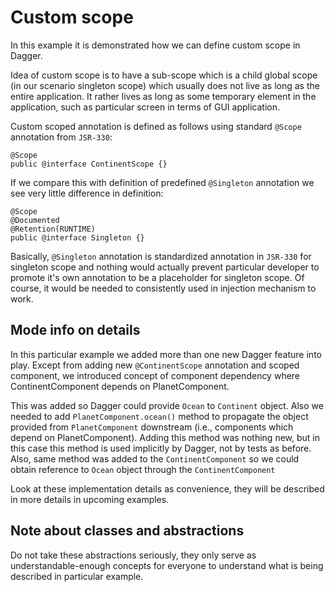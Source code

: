 
# Custom scope

In this example it is demonstrated how we can define custom scope in Dagger. 

Idea of custom scope is to have a sub-scope which is a child global scope (in our scenario singleton scope) which usually 
does not live as long as the entire application. It rather lives as long as some temporary element in the application,
such as particular screen in terms of GUI application.

Custom scoped annotation is defined as follows using standard `@Scope` annotation from `JSR-330`:

```
@Scope
public @interface ContinentScope {}
```

If we compare this with definition of predefined `@Singleton` annotation we see very little difference in definition:
```
@Scope
@Documented
@Retention(RUNTIME)
public @interface Singleton {}
```

Basically, `@Singleton` annotation is standardized annotation in `JSR-330` for singleton scope and nothing would actually
prevent particular developer to promote it's own annotation to be a placeholder for singleton scope. Of course, it would
be needed to consistently used in injection mechanism to work.

## Mode info on details
In this particular example we added more than one new Dagger feature into play. Except from adding new `@ContinentScope` annotation 
and scoped component, we introduced concept of component dependency where ContinentComponent depends on PlanetComponent. 

This was added so Dagger could provide `Ocean` to `Continent` object. Also we needed to add `PlanetComponent.ocean()` method to 
propagate the object provided from `PlanetComponent` downstream (i.e., components which depend on PlanetComponent). Adding this
method was nothing new, but in this case this method is used implicitly by Dagger, not by tests as before.
Also, same method was added to the `ContinentComponent` so we could obtain reference to `Ocean` object through the `ContinentComponent`

Look at these implementation details as convenience, they will be described in more details in upcoming examples.

## Note about classes and abstractions
Do not take these abstractions seriously, they only serve as understandable-enough concepts for everyone to understand what is being
described in particular example.